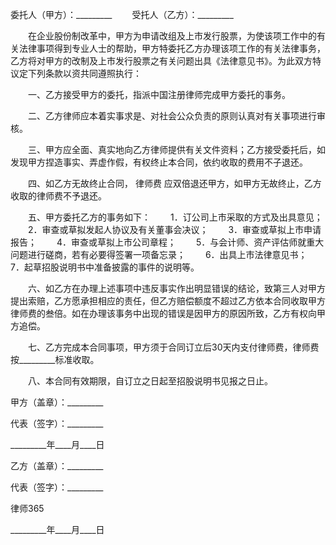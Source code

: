 
 


委托人（甲方）：_________
　　受托人（乙方）：_________


　　在企业股份制改革中，甲方为申请改组及上市发行股票，为使该项工作中的有关法律事项得到专业人士的帮助，甲方特委托乙方办理该项工作的有关法律事务，乙方将对甲方的改制及上市发行股票之有关问题出具《法律意见书》。为此双方特议定下列条款以资共同遵照执行：


　　一、乙方接受甲方的委托，指派中国注册律师完成甲方委托的事务。


　　二、乙方律师应本着实事求是、对社会公众负责的原则认真对有关事项进行审核。


　　三、甲方应全面、真实地向乙方律师提供有关文件资料；乙方接受委托后，如发现甲方捏造事实、弄虚作假，有权终止本合同，依约收取的费用不子退还。


　　四、如乙方无故终止合同，
律师费
应双倍退还甲方，如甲方无故终止，乙方收取的律师费不予退还。


　　五、甲方委托乙方的事务如下：
　　1．订公司上市采取的方式及出具意见；
　　2．审查或草拟发起人协议及有关董事会决议；
　　3．审查或草拟上市申请报告；
　　4．审查或草拟上市公司章程；
　　5．与会计师、资产评估师就重大问题进行磋商，若有必要得签署一项备忘录；
　　6．出具上市法律意见书；　　
　　7．起草招股说明书中准备披露的事件的说明等。


　　六、如乙方在办理上述事项中违反事实作出明显错误的结论，致第三人对甲方提出索赔，乙方愿承担相应的责任，但乙方赔偿额度不超过乙方依本合同收取甲方律师费的叁倍。如在办理该事务中出现的错误是因甲方的原因所致，乙方有权向甲方追偿。


　　七、乙方完成本合同事项，甲方须于合同订立后30天内支付律师费，律师费按_________标准收取。


　　八、本合同有效期限，自订立之日起至招股说明书见报之日止。


 



 甲方（盖章）：_________
 
代表（签字）：_________
 
_________年____月____日
 


 

  乙方（盖章）：_________
  
代表（签字）：_________
  

  

   
律师365

  

  

  
_________年____月____日
  

 
  

 
  
 
   
 
   
 
    


    
 

    


    


    
 
 
   
 
  
 
 


